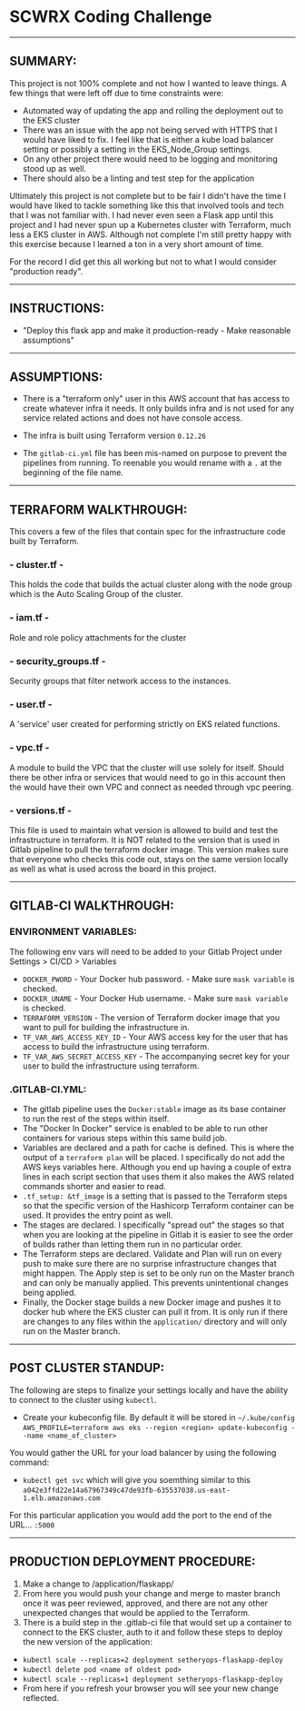 # SCWRX Coding Challenge
___

## SUMMARY:

This project is not 100% complete and not how I wanted to leave things. A few things that were left off due to time constraints were:
* Automated way of updating the app and rolling the deployment out to the EKS cluster
* There was an issue with the app not being served with HTTPS that I would have liked to fix. I feel like that is either a kube load balancer setting or possibly a setting in the EKS_Node_Group settings.
* On any other project there would need to be logging and monitoring stood up as well.
* There should also be a linting and test step for the application

Ultimately this project is not complete but to be fair I didn't have the time I would have liked to tackle something like this that involved tools and tech that I was not familiar with. I had never even seen a Flask app until this project and I had never spun up a Kubernetes cluster with Terraform, much less a EKS cluster in AWS. Although not complete I'm still pretty happy with this exercise because I learned a ton in a very short amount of time.

For the record I did get this all working but not to what I would consider "production ready".

---

## INSTRUCTIONS:

* "Deploy this flask app and make it production-ready - Make reasonable assumptions"

---

## ASSUMPTIONS:
* There is a "terraform only" user in this AWS account that has access to create whatever infra it needs. It only builds infra and is not used for any service related actions and does not have console access.

* The infra is built using Terraform version `0.12.26`

* The `gitlab-ci.yml` file has been mis-named on purpose to prevent the pipelines from running. To reenable you would rename with a `.` at the beginning of the file name.

___

## TERRAFORM WALKTHROUGH:
This covers a few of the files that contain spec for the infrastructure code built by Terraform.

### - cluster.tf -
This holds the code that builds the actual cluster along with the node group which is the Auto Scaling Group of the cluster.

### - iam.tf -
Role and role policy attachments for the cluster

### - security_groups.tf -
Security groups that filter network access to the instances.

### - user.tf -
A 'service' user created for performing strictly on EKS related functions.

### - vpc.tf -
A module to build the VPC that the cluster will use solely for itself. Should there be other infra or services that would need to go in this account then the would have their own VPC and connect as needed through vpc peering.

### - versions.tf -
This file is used to maintain what version is allowed to build and test the infrastructure in terraform. It is NOT related to the version that is used in Gitlab pipeline to pull the terraform docker image. This version makes sure that everyone who checks this code out, stays on the same version locally as well as what is used across the board in this project.


---

## GITLAB-CI WALKTHROUGH:

### ENVIRONMENT VARIABLES:
The following env vars will need to be added to your Gitlab Project under Settings > CI/CD > Variables
* `DOCKER_PWORD` - Your Docker hub password. - Make sure `mask variable` is checked.
* `DOCKER_UNAME` - Your Docker Hub username. - Make sure `mask variable` is checked.
* `TERRAFORM_VERSION` - The version of Terraform docker image that you want to pull for building the infrastructure in.
* `TF_VAR_AWS_ACCESS_KEY_ID` - Your AWS access key for the user that has access to build the infrastructure using terraform.
* `TF_VAR_AWS_SECRET_ACCESS_KEY` - The accompanying secret key for your user to build the infrastructure using terraform.

### .GITLAB-CI.YML:

* The gitlab pipeline uses the `Docker:stable` image as its base container to run the rest of the steps within itself.
* The "Docker In Docker" service is enabled to be able to run other containers for various steps within this same build job.
* Variables are declared and a path for cache is defined. This is where the output of a `terraform plan` will be placed. I specifically do not add the AWS keys variables here. Although you end up having a couple of extra lines in each script section that uses them it also makes the AWS related commands shorter and easier to read.
* `.tf_setup: &tf_image` is a setting that is passed to the Terraform steps so that the specific version of the Hashicorp Terraform container can be used. It provides the entry point as well.
* The stages are declared. I specifically "spread out" the stages so that when you are looking at the pipeline in Gitlab it is easier to see the order of builds rather than letting them run in no particular order.
* The Terraform steps are declared. Validate and Plan will run on every push to make sure there are no surprise infrastructure changes that might happen. The Apply step is set to be only run on the Master branch and can only be manually applied. This prevents unintentional changes being applied.
* Finally, the Docker stage builds a new Docker image and pushes it to docker hub where the EKS cluster can pull it from. It is only run if there are changes to any files within the `application/` directory and will only run on the Master branch.


---

## POST CLUSTER STANDUP:
The following are steps to finalize your settings locally and have the ability to connect to the cluster using `kubectl`.

* Create your kubeconfig file. By default it will be stored in `~/.kube/config`
`AWS_PROFILE=terraform aws eks --region <region> update-kubeconfig --name <name_of_cluster>`

You would gather the URL for your load balancer by using the following command:
* `kubectl get svc` which will give you soemthing similar to this `a042e3ffd22e14a67967349c47de93fb-635537038.us-east-1.elb.amazonaws.com`

For this particular application you would add the port to the end of the URL... `:5000`


---

## PRODUCTION DEPLOYMENT PROCEDURE:
1. Make a change to /application/flaskapp/
2. From here you would push your change and merge to master branch once it was peer reviewed, approved, and there are not any other unexpected changes that would be applied to the Terraform.
3. There is a build step in the .gitlab-ci file that would set up a container to connect to the EKS cluster, auth to it and follow these steps to deploy the new version of the application:
* `kubectl scale --replicas=2 deployment setheryops-flaskapp-deploy`
* `kubectl delete pod <name of oldest pod>`
* `kubectl scale --replicas=1 deployment setheryops-flaskapp-deploy`
* From here if you refresh your browser you will see your new change reflected.
